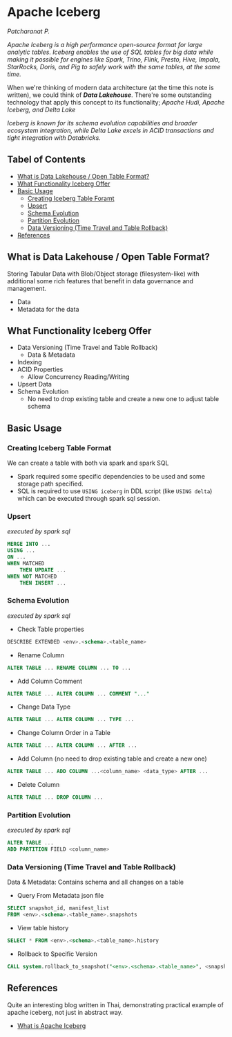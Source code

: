 # Apache Iceberg

*Patcharanat P.*

*Apache Iceberg is a high performance open-source format for large analytic tables. Iceberg enables the use of SQL tables for big data while making it possible for engines like Spark, Trino, Flink, Presto, Hive, Impala, StarRocks, Doris, and Pig to safely work with the same tables, at the same time.*

When we're thinking of modern data architecture (at the time this note is written), we could think of ***Data Lakehouse***. There're some outstanding technology that apply this concept to its functionality; *Apache Hudi, Apache Iceberg, and Delta Lake*

*Iceberg is known for its schema evolution capabilities and broader ecosystem integration, while Delta Lake excels in ACID transactions and tight integration with Databricks.*

## Tabel of Contents
- [What is Data Lakehouse / Open Table Format?](#what-is-data-lakehouse--open-table-format)
- [What Functionality Iceberg Offer](#what-functionality-iceberg-offer)
- [Basic Usage](#basic-usage)
    - [Creating Iceberg Table Foramt](#creating-iceberg-table-format)
    - [Upsert](#upsert)
    - [Schema Evolution](#schema-evolution)
    - [Partition Evolution](#partition-evolution)
    - [Data Versioning (Time Travel and Table Rollback)](#data-versioning-time-travel-and-table-rollback)
- [References](#references)

## What is Data Lakehouse / Open Table Format?

Storing Tabular Data with Blob/Object storage (filesystem-like) with additional some rich features that benefit in data governance and management.
- Data
- Metadata for the data

## What Functionality Iceberg Offer

- Data Versioning (Time Travel and Table Rollback)
    - Data & Metadata
- Indexing
- ACID Properties
    - Allow Concurrency Reading/Writing
- Upsert Data
- Schema Evolution
    - No need to drop existing table and create a new one to adjust table schema

## Basic Usage

### Creating Iceberg Table Format

We can create a table with both via spark and spark SQL
- Spark required some specific dependencies to be used and some storage path specified.
- SQL is required to use `USING iceberg` in DDL script (like `USING delta`) which can be executed through spark sql session.

### Upsert

*executed by spark sql*

```sql
MERGE INTO ... 
USING ... 
ON ... 
WHEN MATCHED 
    THEN UPDATE ... 
WHEN NOT MATCHED 
    THEN INSERT ...
```

### Schema Evolution

*executed by spark sql*

- Check Table properties

```sql
DESCRIBE EXTENDED <env>.<schema>.<table_name>
```

- Rename Column

```sql
ALTER TABLE ... RENAME COLUMN ... TO ...
```

- Add Column Comment

```sql
ALTER TABLE ... ALTER COLUMN ... COMMENT "..."
```

- Change Data Type

```sql
ALTER TABLE ... ALTER COLUMN ... TYPE ...
```

- Change Column Order in a Table

```sql
ALTER TABLE ... ALTER COLUMN ... AFTER ...
```

- Add Column (no need to drop existing table and create a new one)

```sql
ALTER TABLE ... ADD COLUMN ...<column_name> <data_type> AFTER ...
```

- Delete Column

```sql
ALTER TABLE ... DROP COLUMN ...
```

### Partition Evolution

*executed by spark sql*

```sql
ALTER TABLE ...
ADD PARTITION FIELD <column_name>
```

### Data Versioning (Time Travel and Table Rollback)


Data & Metadata: Contains schema and all changes on a table

- Query From Metadata json file

```sql
SELECT snapshot_id, manifest_list
FROM <env>.<schema>.<table_name>.snapshots
```

- View table history

```sql
SELECT * FROM <env>.<schema>.<table_name>.history
```

- Rollback to Specific Version

```sql
CALL system.rollback_to_snapshot("<env>.<schema>.<table_name>", <snapshot_id>)
```

## References
Quite an interesting blog written in Thai, demonstrating practical example of apache iceberg, not just in abstract way.
- [What is Apache Iceberg](https://mesodiar.com/2023/06/24/what-is-apache-iceberg-iceberg/)